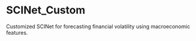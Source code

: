 # SCINet_Custom
Customized SCINet for forecasting financial volatility using macroeconomic features.

